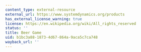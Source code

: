 ```yaml
---
content_type: external-resource
external_url: https://www.systemdynamics.org/products
has_external_license_warning: true
license: https://en.wikipedia.org/wiki/All_rights_reserved
status: ''
title: Beer Game
uid: b1bc3a88-1873-4d67-864a-9aca5c7ca748
wayback_url: ''
---
```

